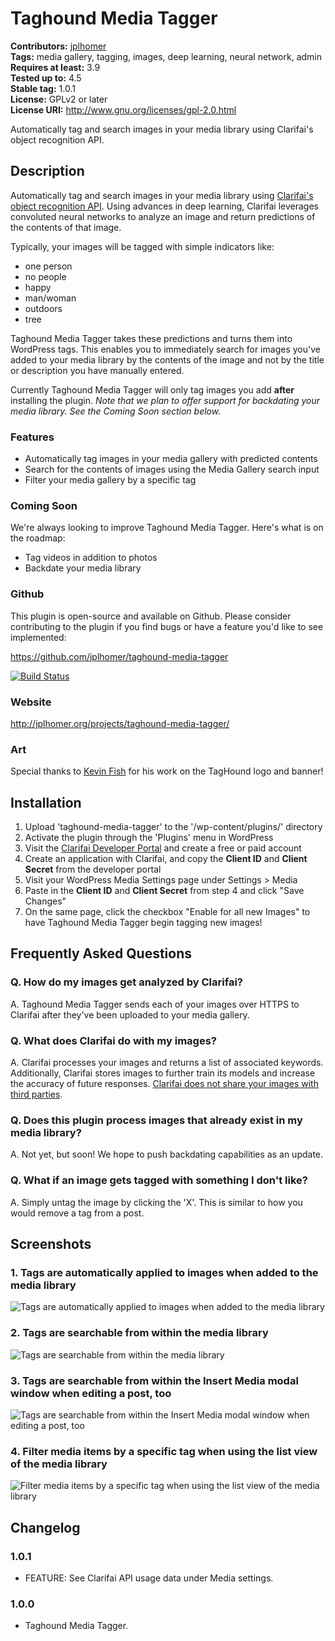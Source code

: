 # Taghound Media Tagger #
**Contributors:** [jplhomer](https://profiles.wordpress.org/jplhomer)  
**Tags:** media gallery, tagging, images, deep learning, neural network, admin  
**Requires at least:** 3.9  
**Tested up to:** 4.5  
**Stable tag:** 1.0.1  
**License:** GPLv2 or later  
**License URI:** http://www.gnu.org/licenses/gpl-2.0.html  

Automatically tag and search images in your media library using Clarifai's object recognition API.

## Description ##

Automatically tag and search images in your media library using [Clarifai's object recognition API](https://clarifai.com/). Using advances in deep learning, Clarifai leverages convoluted neural networks to analyze an image and return predictions of the contents of that image.

Typically, your images will be tagged with simple indicators like:

- one person
- no people
- happy
- man/woman
- outdoors
- tree

Taghound Media Tagger takes these predictions and turns them into WordPress tags. This enables you to immediately search for images you've added to your media library by the contents of the image and not by the title or description you have manually entered.

Currently Taghound Media Tagger will only tag images you add **after** installing the plugin. *Note that we plan to offer support for backdating your media library. See the Coming Soon section below.*

### Features ###

- Automatically tag images in your media gallery with predicted contents
- Search for the contents of images using the Media Gallery search input
- Filter your media gallery by a specific tag

### Coming Soon ###

We're always looking to improve Taghound Media Tagger. Here's what is on the roadmap:

- Tag videos in addition to photos
- Backdate your media library

### Github ###
This plugin is open-source and available on Github. Please consider contributing to the plugin if you find bugs or have a feature you'd like to see implemented:

https://github.com/jplhomer/taghound-media-tagger

[![Build Status](https://travis-ci.org/jplhomer/taghound-media-tagger.svg)](https://travis-ci.org/jplhomer/taghound-media-tagger)

### Website ###
http://jplhomer.org/projects/taghound-media-tagger/

### Art ###
Special thanks to [Kevin Fish](http://www.kevinfishdesigns.com/) for his work on the TagHound logo and banner!

## Installation ##

1. Upload 'taghound-media-tagger' to the '/wp-content/plugins/' directory
1. Activate the plugin through the 'Plugins' menu in WordPress
1. Visit the [Clarifai Developer Portal](https://developer.clarifai.com/) and create a free or paid account
1. Create an application with Clarifai, and copy the **Client ID** and **Client Secret** from the developer portal
1. Visit your WordPress Media Settings page under Settings > Media
1. Paste in the **Client ID** and **Client Secret** from step 4 and click "Save Changes"
1. On the same page, click the checkbox "Enable for all new Images" to have Taghound Media Tagger begin tagging new images!

## Frequently Asked Questions ##

### Q. How do my images get analyzed by Clarifai? ###
A. Taghound Media Tagger sends each of your images over HTTPS to Clarifai after they've been uploaded to your media gallery.

### Q. What does Clarifai do with my images? ###
A. Clarifai processes your images and returns a list of associated keywords. Additionally, Clarifai stores images to further train its models and increase the accuracy of future responses. [Clarifai does not share your images with third parties](https://www.reddit.com/r/clarifai/comments/4aqhmr/question_about_the_api_does_it_take_long_because/d13fnz5).

### Q. Does this plugin process images that already exist in my media library? ###
A. Not yet, but soon! We hope to push backdating capabilities as an update.

### Q. What if an image gets tagged with something I don't like? ###
A. Simply untag the image by clicking the 'X'. This is similar to how you would remove a tag from a post.

## Screenshots ##

### 1. Tags are automatically applied to images when added to the media library ###
![Tags are automatically applied to images when added to the media library](http://ps.w.org/taghound-media-tagger/assets/screenshot-1.png)

### 2. Tags are searchable from within the media library ###
![Tags are searchable from within the media library](http://ps.w.org/taghound-media-tagger/assets/screenshot-2.png)

### 3. Tags are searchable from within the Insert Media modal window when editing a post, too ###
![Tags are searchable from within the Insert Media modal window when editing a post, too](http://ps.w.org/taghound-media-tagger/assets/screenshot-3.png)

### 4. Filter media items by a specific tag when using the list view of the media library ###
![Filter media items by a specific tag when using the list view of the media library](http://ps.w.org/taghound-media-tagger/assets/screenshot-4.png)


## Changelog ##

### 1.0.1 ###
* FEATURE: See Clarifai API usage data under Media settings.

### 1.0.0 ###
* Taghound Media Tagger.
